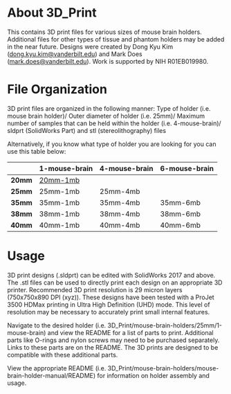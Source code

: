 # About 3D_Print
This contains 3D print files for various sizes of mouse brain holders. Additional files for other types of tissue and phantom holders may be added in the near future. Designs were created by Dong Kyu Kim (dong.kyu.kim@vanderbilt.edu) and Mark Does (mark.does@vanderbilt.edu). Work is supported by NIH R01EB019980.

# File Organization

3D print files are organized in the following manner: Type of holder (i.e. mouse brain holder)/ Outer diameter of holder (i.e. 25mm)/ Maximum number of samples that can be held within the holder (i.e. 4-mouse-brain)/ sldprt (SolidWorks Part) and stl (stereolithography) files

Alternatively, if you know what type of holder you are looking for you can use this table below:

|      |1-mouse-brain   |4-mouse-brain   |6-mouse-brain   |
|:---|---|---|---|
|**20mm**   |[20mm-1mb](https://github.com/remmi-toolbox/3D_Print/tree/master/mouse-brain-holders/20mm/1-mouse-brain)      |               |               |
|**25mm**   |25mm-1mb        |25mm-4mb        |               |
|**35mm**   |35mm-1mb        |35mm-4mb        |35mm-6mb        |
|**38mm**   |38mm-1mb        |38mm-4mb        |38mm-6mb        |
|**40mm**   |40mm-1mb        |40mm-4mb        |40mm-6mb        |

# Usage

3D print designs (.sldprt) can be edited with SolidWorks 2017 and above. The .stl files can be used to directly print each design on an appropriate 3D printer. Recommended 3D print resolution is 29 micron layers (750x750x890 DPI (xyz)). These designs have been tested with a ProJet 3500 HDMax printing in Ultra High Definition (UHD) mode. This level of resolution may be necessary to accurately print small internal features.

Navigate to the desired holder (i.e. 3D_Print/mouse-brain-holders/25mm/1-mouse-brain) and view the README for a list of parts to print. Additional parts like O-rings and nylon screws may need to be purchased separately. Links to these parts are on the README. The 3D prints are designed to be compatible with these additional parts.

View the appropriate README (i.e. 3D_Print/mouse-brain-holders/mouse-brain-holder-manual/README) for information on holder assembly and usage.

